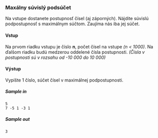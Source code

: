### Maxálny súvislý podsúčet
Na vstupe dostanete postupnosť čísel (aj záporných). Nájdite súvislú podpostupnosť s maximálnym súčtom. Zaujíma nás iba jej súčet.

#### Vstup
Na prvom riadku vstupu je číslo **n**, počet čísel na vstupe *(n < 1000)*. Na ďalšom riadku budú medzerou oddelené čísla postupnosti. *(Čísla v postupnosti sú v rozsahu od -10 000 do 10 000)*

#### Výstup
Vypíšte 1 číslo, súčet čísel v maximálnej podpostupnosti.

##### Sample in
```
5
7 -5 1 -3 1
```

##### Sample out
```
3
```

